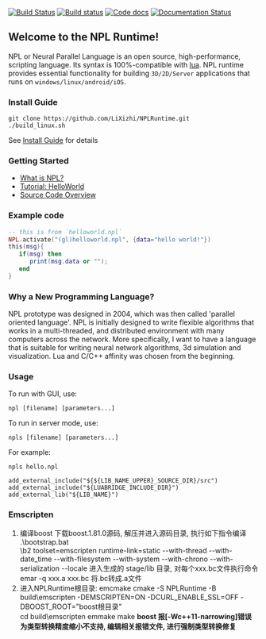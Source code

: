 [![Build Status](https://travis-ci.org/LiXizhi/NPLRuntime.svg?branch=master)](https://travis-ci.org/LiXizhi/NPLRuntime)
[![Build status](https://ci.appveyor.com/api/projects/status/k9e19sceq859bt4p?svg=true)](https://ci.appveyor.com/project/DarrenGZY/nplruntime-e8wud)
[![Code docs](https://codedocs.xyz/LiXizhi/NPLRuntime.svg)](https://codedocs.xyz/LiXizhi/NPLRuntime)
[![Documentation Status](https://readthedocs.org/projects/tatfook-npldocs/badge/?version=master)](http://docs.paraengine.com/en/master/?badge=master)


Welcome to the NPL Runtime!
-------------------------
NPL or Neural Parallel Language is an open source, high-performance, scripting language. Its syntax is 100%-compatible with [lua](http://www.lua.org). NPL runtime provides essential functionality for building `3D/2D/Server` applications that runs on `windows/linux/android/iOS`. 

### Install Guide
```
git clone https://github.com/LiXizhi/NPLRuntime.git
./build_linux.sh
```
See [Install Guide](https://github.com/LiXizhi/NPLRuntime/wiki/InstallGuide) for details

### Getting Started
* [What is NPL?](https://github.com/LiXizhi/NPLRuntime/wiki/WhatIsNPL)
* [Tutorial: HelloWorld](https://github.com/LiXizhi/NPLRuntime/wiki/TutorialHelloWorld)
* [Source Code Overview](https://github.com/LiXizhi/NPLRuntime/wiki/SourceCodeOverview)

### Example code
```lua
-- this is from `helloworld.npl`
NPL.activate("(gl)helloworld.npl", {data="hello world!"})
this(msg){
   if(msg) then
      print(msg.data or "");
   end
}
```

### Why a New Programming Language?
NPL prototype was designed in 2004, which was then called 'parallel oriented language'. NPL is initially designed to write flexible algorithms that works in a multi-threaded, and distributed environment with many computers across the network. More specifically, I want to have a language that is suitable for writing neural network algorithms, 3d simulation and visualization. Lua and C/C++ affinity was chosen from the beginning. 

 
### Usage
To run with GUI, use:
``` 
npl [filename] [parameters...]
```    
To run in server mode, use:
```	
npls [filename] [parameters...]
```    
For example:
```	
npls hello.npl
```    
    add_external_include("${${LIB_NAME_UPPER}_SOURCE_DIR}/src")
    add_external_include("${LUABRIDGE_INCLUDE_DIR}")
    add_external_lib("${LIB_NAME}")

### Emscripten
1. 编译boost 下载boost.1.81.0源码, 解压并进入源码目录, 执行如下指令编译
	.\bootstrap.bat   
	\b2 toolset=emscripten runtime-link=static --with-thread --with-date_time --with-filesystem --with-system --with-chrono --with-serialization --locale
	进入生成的 stage/lib 目录, 对每个xxx.bc文件执行命令 emar -q xxx.a xxx.bc  将.bc转成.a文件
2. 进入NPLRuntime根目录:
	emcmake cmake -S NPLRuntime -B build\emscripten -DEMSCRIPTEN=ON -DCURL_ENABLE_SSL=OFF -DBOOST_ROOT="boost根目录"   
	cd build\emscripten
	emmake make
	**boost 报[-Wc++11-narrowing]错误 为类型转换精度缩小不支持, 编辑相关报错文件, 进行强制类型转换修复**

